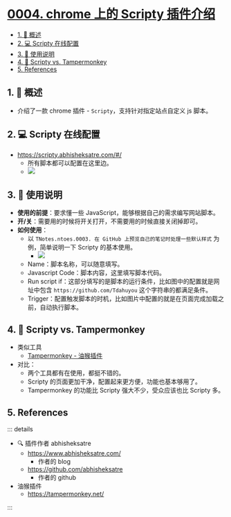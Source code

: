 # [0004. chrome 上的 Scripty 插件介绍](https://github.com/Tdahuyou/TNotes.chrome/tree/main/notes/0004.%20chrome%20%E4%B8%8A%E7%9A%84%20Scripty%20%E6%8F%92%E4%BB%B6%E4%BB%8B%E7%BB%8D)

<!-- region:toc -->

- [1. 📝 概述](#1--概述)
- [2. 💻 Scripty 在线配置](#2--scripty-在线配置)
- [3. 📒 使用说明](#3--使用说明)
- [4. 📒 Scripty vs. Tampermonkey](#4--scripty-vs-tampermonkey)
- [5. References](#5-references)

<!-- endregion:toc -->

## 1. 📝 概述

- 介绍了一款 chrome 插件 - `Scripty`，支持针对指定站点自定义 js 脚本。

## 2. 💻 Scripty 在线配置

- https://scripty.abhisheksatre.com/#/
  - 所有脚本都可以配置在这里边。
  - ![](https://cdn.jsdelivr.net/gh/tnotesjs/imgs@main/2024-11-29-23-31-01.png)

## 3. 📒 使用说明

- **使用的前提**：要求懂一些 JavaScript，能够根据自己的需求编写网站脚本。
- **开/关**：需要用的时候将开关打开，不需要用的时候直接关闭掉即可。
- **如何使用**：
  - 以 `TNotes.ntoes.0003. 在 GitHub 上预览自己的笔记时处理一些默认样式` 为例，简单说明一下 Scripty 的基本使用。
    - ![](https://cdn.jsdelivr.net/gh/tnotesjs/imgs@main/2024-11-29-23-07-30.png)
  - Name：脚本名称，可以随意填写。
  - Javascript Code：脚本内容，这里填写脚本代码。
  - Run script if：这部分填写的是脚本的运行条件，比如图中的配置就是网址中包含 `https://github.com/Tdahuyou` 这个字符串的都满足条件。
  - Trigger：配置触发脚本的时机，比如图片中配置的就是在页面完成加载之前，自动执行脚本。

## 4. 📒 Scripty vs. Tampermonkey

- 类似工具
  - [Tampermonkey - 油猴插件](https://tampermonkey.net/)
- 对比：
  - 两个工具都有在使用，都挺不错的。
  - Scripty 的页面更加干净，配置起来更方便，功能也基本够用了。
  - Tampermonkey 的功能比 Scripty 强大不少，受众应该也比 Scripty 多。

## 5. References

::: details

- 🔍 插件作者 abhisheksatre
  - https://www.abhisheksatre.com/
    - 作者的 blog
  - https://github.com/abhisheksatre
    - 作者的 github
- 油猴插件
  - https://tampermonkey.net/

:::
